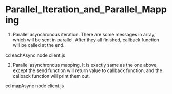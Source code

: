 # Parallel_Iteration_and_Parallel_Mapping

1. Parallel asynchronous iteration. There are some messages in array, which will be sent in parallel. After they all finished, callback function will be called at the end. 

cd eachAsync 
node client.js

2. Parallel asynchronous mapping. It is exactly same as the one above, except the send function will return value to callback function, and the callback function will print them out. 

cd mapAsync
node client.js


